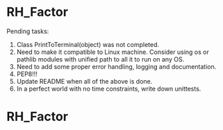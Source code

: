 # RH_Factor

Pending tasks:
1. Class PrintToTerminal(object) was not completed. 
2. Need to make it compatible to Linux machine. Consider using os or pathlib modules with unified path to all it to run on any OS.
3. Need to add some proper error handling, logging and documentation.
4. PEP8!!!
5. Update README when all of the above is done.
6. In a perfect world with no time constraints, write down unittests.
# RH_Factor
